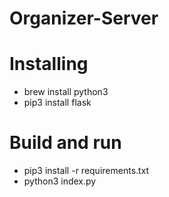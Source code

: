 # Organizer-Server

# Installing
- brew install python3
- pip3 install flask

# Build and run
- pip3 install -r requirements.txt
- python3 index.py
